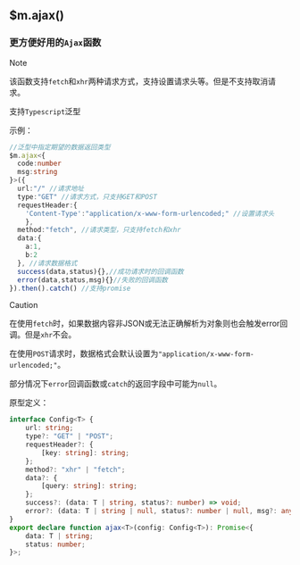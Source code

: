 ## $m.ajax()

### 更方便好用的`Ajax`函数

> [!NOTE]
>
> 该函数支持`fetch`和`xhr`两种请求方式，支持设置请求头等。但是不支持取消请求。
>
> 支持`Typescript`泛型

示例：

```typescript
//泛型中指定期望的数据返回类型
$m.ajax<{
  code:number
  msg:string
}>({
  url:"/" //请求地址
  type:"GET" //请求方式，只支持GET和POST
  requestHeader:{
  	'Content-Type':"application/x-www-form-urlencoded;" //设置请求头
	},
  method:"fetch", //请求类型，只支持fetch和xhr
  data:{
   	a:1,
   	b:2
  }, //请求数据格式
  success(data,status){},//成功请求时的回调函数
  error(data,status,msg){}//失败的回调函数
}).then().catch() //支持promise
```

> [!CAUTION]
>
> 在使用`fetch`时，如果数据内容非JSON或无法正确解析为对象则也会触发error回调。但是`xhr`不会。

在使用`POST`请求时，数据格式会默认设置为`"application/x-www-form-urlencoded;"`。

部分情况下`error`回调函数或`catch`的返回字段中可能为`null`。

原型定义：

```typescript
interface Config<T> {
    url: string;
    type?: "GET" | "POST";
    requestHeader?: {
        [key: string]: string;
    };
    method?: "xhr" | "fetch";
    data?: {
        [query: string]: string;
    };
    success?: (data: T | string, status?: number) => void;
    error?: (data: T | string | null, status?: number | null, msg?: any) => void;
}
export declare function ajax<T>(config: Config<T>): Promise<{
    data: T | string;
    status: number;
}>;
```
